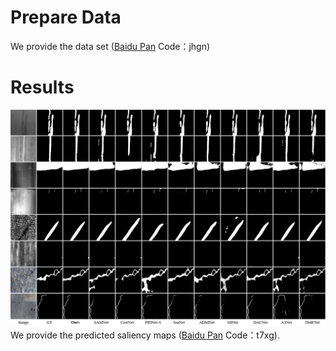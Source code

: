 # Prepare Data
We provide the data set ([Baidu Pan](https://pan.baidu.com/s/1uTu50IB9329hBR9qopanaA?pwd=jhgn ) Code：jhgn)

# Results
![image](https://github.com/yfhdm/GCRANet/raw/main/images/pred.png)
We provide the predicted saliency maps ([Baidu Pan](https://pan.baidu.com/s/1m-4B2e3hxnqfp1q7C9dZ8Q?pwd=t7xg) Code：t7xg).
